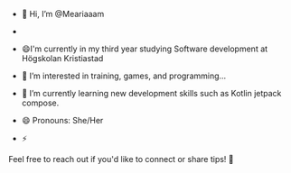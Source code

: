- 👋 Hi, I’m @Meariaaam
- 
- 😄I'm currently in my third year studying Software development at Högskolan Kristiastad 

- 👀 I’m interested in training, games, and programming...
- 🌱 I’m currently learning new development skills such as Kotlin jetpack compose.
- 😄 Pronouns: She/Her
- ⚡ 

Feel free to reach out if you'd like to connect or share tips! 🌟

